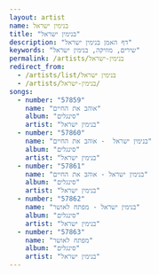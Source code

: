```yaml
---
layout: artist
name: בנימין ישראל
title: "בנימין ישראל"
description: "דף האמן בנימין ישראל"
keywords: "שירים, מוזיקה, בנימין ישראל"
permalink: /artists/בנימין-ישראל
redirect_from:
  - /artists/list/בנימין ישראל
  - /artists/בנימין-ישראל/
songs:
  - number: "57859"
    name: "אוהב את החיים"
    album: "סינגלים"
    artist: "בנימין ישראל"
  - number: "57860"
    name: "בנימין ישראל  - אוהב את החיים"
    album: "סינגלים"
    artist: "בנימין ישראל"
  - number: "57861"
    name: "בנימין ישראל - אוהב את החיים"
    album: "סינגלים"
    artist: "בנימין ישראל"
  - number: "57862"
    name: "בנימין ישראל - מפתח לאושר"
    album: "סינגלים"
    artist: "בנימין ישראל"
  - number: "57863"
    name: "מפתח לאושר"
    album: "סינגלים"
    artist: "בנימין ישראל"
---
```

